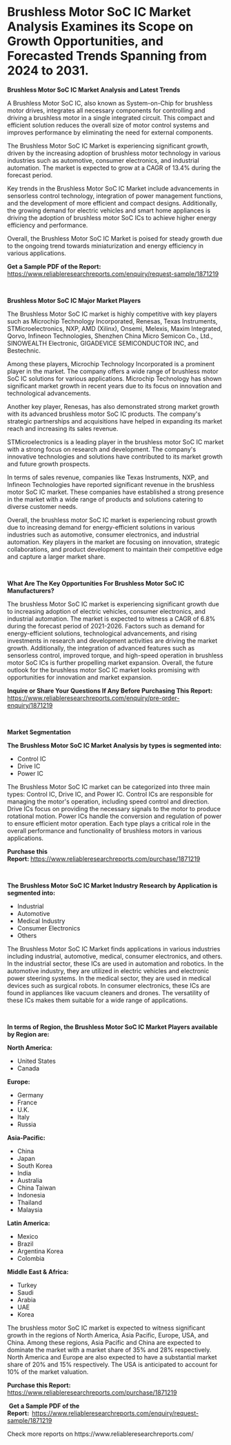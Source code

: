 <p><h1>Brushless Motor SoC IC Market Analysis Examines its Scope on Growth Opportunities, and Forecasted Trends Spanning from 2024 to 2031.</h1></p><p><strong>Brushless Motor SoC IC Market Analysis and Latest Trends</strong></p>
<p><p>A Brushless Motor SoC IC, also known as System-on-Chip for brushless motor drives, integrates all necessary components for controlling and driving a brushless motor in a single integrated circuit. This compact and efficient solution reduces the overall size of motor control systems and improves performance by eliminating the need for external components.</p><p>The Brushless Motor SoC IC Market is experiencing significant growth, driven by the increasing adoption of brushless motor technology in various industries such as automotive, consumer electronics, and industrial automation. The market is expected to grow at a CAGR of 13.4% during the forecast period.</p><p>Key trends in the Brushless Motor SoC IC Market include advancements in sensorless control technology, integration of power management functions, and the development of more efficient and compact designs. Additionally, the growing demand for electric vehicles and smart home appliances is driving the adoption of brushless motor SoC ICs to achieve higher energy efficiency and performance.</p><p>Overall, the Brushless Motor SoC IC Market is poised for steady growth due to the ongoing trend towards miniaturization and energy efficiency in various applications.</p></p>
<p><strong>Get a Sample PDF of the Report:&nbsp;</strong> <a href="https://www.reliableresearchreports.com/enquiry/request-sample/1871219">https://www.reliableresearchreports.com/enquiry/request-sample/1871219</a></p>
<p>&nbsp;</p>
<p><strong>Brushless Motor SoC IC Major Market Players</strong></p>
<p><p>The Brushless Motor SoC IC market is highly competitive with key players such as Microchip Technology Incorporated, Renesas, Texas Instruments, STMicroelectronics, NXP, AMD (Xilinx), Onsemi, Melexis, Maxim Integrated, Qorvo, Infineon Technologies, Shenzhen China Micro Semicon Co., Ltd., SINOWEALTH Electronic, GIGADEVICE SEMICONDUCTOR INC, and Bestechnic.</p><p>Among these players, Microchip Technology Incorporated is a prominent player in the market. The company offers a wide range of brushless motor SoC IC solutions for various applications. Microchip Technology has shown significant market growth in recent years due to its focus on innovation and technological advancements.</p><p>Another key player, Renesas, has also demonstrated strong market growth with its advanced brushless motor SoC IC products. The company's strategic partnerships and acquisitions have helped in expanding its market reach and increasing its sales revenue.</p><p>STMicroelectronics is a leading player in the brushless motor SoC IC market with a strong focus on research and development. The company's innovative technologies and solutions have contributed to its market growth and future growth prospects.</p><p>In terms of sales revenue, companies like Texas Instruments, NXP, and Infineon Technologies have reported significant revenue in the brushless motor SoC IC market. These companies have established a strong presence in the market with a wide range of products and solutions catering to diverse customer needs.</p><p>Overall, the brushless motor SoC IC market is experiencing robust growth due to increasing demand for energy-efficient solutions in various industries such as automotive, consumer electronics, and industrial automation. Key players in the market are focusing on innovation, strategic collaborations, and product development to maintain their competitive edge and capture a larger market share.</p></p>
<p>&nbsp;</p>
<p><strong>What Are The Key Opportunities For Brushless Motor SoC IC Manufacturers?</strong></p>
<p><p>The brushless Motor SoC IC market is experiencing significant growth due to increasing adoption of electric vehicles, consumer electronics, and industrial automation. The market is expected to witness a CAGR of 6.8% during the forecast period of 2021-2026. Factors such as demand for energy-efficient solutions, technological advancements, and rising investments in research and development activities are driving the market growth. Additionally, the integration of advanced features such as sensorless control, improved torque, and high-speed operation in brushless motor SoC ICs is further propelling market expansion. Overall, the future outlook for the brushless motor SoC IC market looks promising with opportunities for innovation and market expansion.</p></p>
<p><strong>Inquire or Share Your Questions If Any Before Purchasing This Report:</strong> <a href="https://www.reliableresearchreports.com/enquiry/pre-order-enquiry/1871219">https://www.reliableresearchreports.com/enquiry/pre-order-enquiry/1871219</a></p>
<p>&nbsp;</p>
<p><strong>Market Segmentation</strong></p>
<p><strong>The Brushless Motor SoC IC Market Analysis by types is segmented into:</strong></p>
<p><ul><li>Control IC</li><li>Drive IC</li><li>Power IC</li></ul></p>
<p><p>The Brushless Motor SoC IC market can be categorized into three main types: Control IC, Drive IC, and Power IC. Control ICs are responsible for managing the motor's operation, including speed control and direction. Drive ICs focus on providing the necessary signals to the motor to produce rotational motion. Power ICs handle the conversion and regulation of power to ensure efficient motor operation. Each type plays a critical role in the overall performance and functionality of brushless motors in various applications.</p></p>
<p><strong>Purchase this Report:&nbsp;</strong><a href="https://www.reliableresearchreports.com/purchase/1871219">https://www.reliableresearchreports.com/purchase/1871219</a></p>
<p>&nbsp;</p>
<p><strong>The Brushless Motor SoC IC Market Industry Research by Application is segmented into:</strong></p>
<p><ul><li>Industrial</li><li>Automotive</li><li>Medical Industry</li><li>Consumer Electronics</li><li>Others</li></ul></p>
<p><p>The Brushless Motor SoC IC Market finds applications in various industries including industrial, automotive, medical, consumer electronics, and others. In the industrial sector, these ICs are used in automation and robotics. In the automotive industry, they are utilized in electric vehicles and electronic power steering systems. In the medical sector, they are used in medical devices such as surgical robots. In consumer electronics, these ICs are found in appliances like vacuum cleaners and drones. The versatility of these ICs makes them suitable for a wide range of applications.</p></p>
<p>&nbsp;</p>
<p><strong>In terms of Region, the Brushless Motor SoC IC Market Players available by Region are:</strong></p>
<p>
    <p> <strong> North America: </strong>
        <ul>
            <li>United States</li>
            <li>Canada</li>
        </ul>
        </p> 
    <p> <strong> Europe: </strong>
        <ul>
            <li>Germany</li>
            <li>France</li>
            <li>U.K.</li>
            <li>Italy</li>
            <li>Russia</li>
        </ul>
        </p> 
    <p> <strong> Asia-Pacific: </strong>
        <ul>
            <li>China</li>
            <li>Japan</li>
            <li>South Korea</li>
            <li>India</li>
            <li>Australia</li>
            <li>China Taiwan</li>
            <li>Indonesia</li>
            <li>Thailand</li>
            <li>Malaysia</li>
        </ul>
        </p> 
    <p> <strong> Latin America: </strong>
        <ul>
            <li>Mexico</li>
            <li>Brazil</li>
            <li>Argentina Korea</li>
            <li>Colombia</li>
        </ul>
        </p> 
    <p> <strong> Middle East & Africa: </strong>
        <ul>
            <li>Turkey</li>
            <li>Saudi</li>
            <li>Arabia</li>
            <li>UAE</li>
            <li>Korea</li>
        </ul>
    </p>
    </p>
<p><p>The brushless motor SoC IC market is expected to witness significant growth in the regions of North America, Asia Pacific, Europe, USA, and China. Among these regions, Asia Pacific and China are expected to dominate the market with a market share of 35% and 28% respectively. North America and Europe are also expected to have a substantial market share of 20% and 15% respectively. The USA is anticipated to account for 10% of the market valuation.</p></p>
<p><strong>Purchase this Report: </strong><a href="https://www.reliableresearchreports.com/purchase/1871219">https://www.reliableresearchreports.com/purchase/1871219</a></p>
<p>&nbsp;<strong>Get a Sample PDF of the Report:&nbsp;&nbsp;</strong><a href="https://www.reliableresearchreports.com/enquiry/request-sample/1871219">https://www.reliableresearchreports.com/enquiry/request-sample/1871219</a></p>
<p><strong></strong></p>
<p>Check more reports on https://www.reliableresearchreports.com/</p>